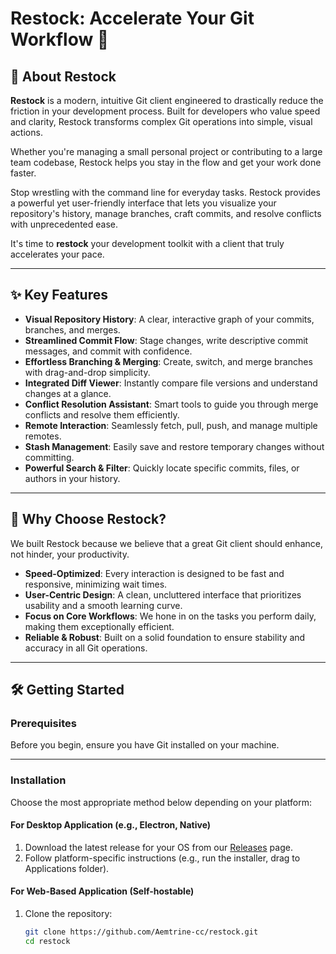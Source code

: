 # Restock: Accelerate Your Git Workflow 🚀

## 📘 About Restock

**Restock** is a modern, intuitive Git client engineered to drastically reduce the friction in your development process. Built for developers who value speed and clarity, Restock transforms complex Git operations into simple, visual actions.

Whether you're managing a small personal project or contributing to a large team codebase, Restock helps you stay in the flow and get your work done faster.

Stop wrestling with the command line for everyday tasks. Restock provides a powerful yet user-friendly interface that lets you visualize your repository's history, manage branches, craft commits, and resolve conflicts with unprecedented ease.

It's time to **restock** your development toolkit with a client that truly accelerates your pace.

---

## ✨ Key Features

- **Visual Repository History**: A clear, interactive graph of your commits, branches, and merges.  
- **Streamlined Commit Flow**: Stage changes, write descriptive commit messages, and commit with confidence.  
- **Effortless Branching & Merging**: Create, switch, and merge branches with drag-and-drop simplicity.  
- **Integrated Diff Viewer**: Instantly compare file versions and understand changes at a glance.  
- **Conflict Resolution Assistant**: Smart tools to guide you through merge conflicts and resolve them efficiently.  
- **Remote Interaction**: Seamlessly fetch, pull, push, and manage multiple remotes.  
- **Stash Management**: Easily save and restore temporary changes without committing.  
- **Powerful Search & Filter**: Quickly locate specific commits, files, or authors in your history.  

---

## 🎯 Why Choose Restock?

We built Restock because we believe that a great Git client should enhance, not hinder, your productivity.

- **Speed-Optimized**: Every interaction is designed to be fast and responsive, minimizing wait times.  
- **User-Centric Design**: A clean, uncluttered interface that prioritizes usability and a smooth learning curve.  
- **Focus on Core Workflows**: We hone in on the tasks you perform daily, making them exceptionally efficient.  
- **Reliable & Robust**: Built on a solid foundation to ensure stability and accuracy in all Git operations.  

---

## 🛠️ Getting Started

### Prerequisites

Before you begin, ensure you have Git installed on your machine.

---

### Installation

Choose the most appropriate method below depending on your platform:

#### For Desktop Application (e.g., Electron, Native)

1. Download the latest release for your OS from our [Releases](https://github.com/Ametrine-cc/restock/releases) page.  
2. Follow platform-specific instructions (e.g., run the installer, drag to Applications folder).

#### For Web-Based Application (Self-hostable)

1. Clone the repository:

   ```bash
   git clone https://github.com/Aemtrine-cc/restock.git
   cd restock
